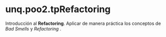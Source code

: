 # unq.poo2.tpRefactoring
Introducción al **Refactoring**. Aplicar de manera práctica los conceptos de  _Bad Smells_  y  _Refactoring_ .
